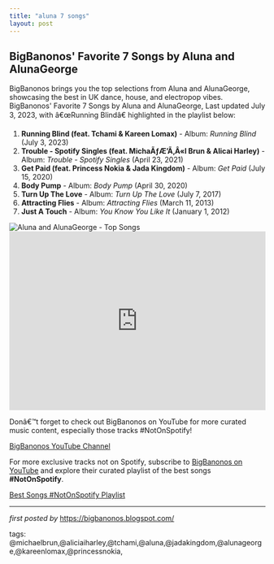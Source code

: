 ```yaml
---
title: "aluna 7 songs"
layout: post
---
```

<h2>BigBanonos' Favorite 7 Songs by Aluna and AlunaGeorge</h2>
<p>BigBanonos brings you the top selections from Aluna and AlunaGeorge, showcasing the best in UK dance, house, and electropop vibes. BigBanonos' Favorite 7 Songs by Aluna and AlunaGeorge, Last updated July 3, 2023, with â€œRunning Blindâ€ highlighted in the playlist below:</p> <ol> <li><strong>Running Blind (feat. Tchami & Kareen Lomax)</strong> - Album: <em>Running Blind</em> (July 3, 2023)</li> <li><strong>Trouble - Spotify Singles (feat. MichaÃƒÆ’Ã‚Â«l Brun & Alicai Harley)</strong> - Album: <em>Trouble - Spotify Singles</em> (April 23, 2021)</li> <li><strong>Get Paid (feat. Princess Nokia & Jada Kingdom)</strong> - Album: <em>Get Paid</em> (July 15, 2020)</li> <li><strong>Body Pump</strong> - Album: <em>Body Pump</em> (April 30, 2020)</li> <li><strong>Turn Up The Love</strong> - Album: <em>Turn Up The Love</em> (July 7, 2017)</li> <li><strong>Attracting Flies</strong> - Album: <em>Attracting Flies</em> (March 11, 2013)</li> <li><strong>Just A Touch</strong> - Album: <em>You Know You Like It</em> (January 1, 2012)</li>
</ol> <img src="https://thefortyfive.com/wp-content/uploads/Aluna_058-1068x590.jpg" alt="Aluna and AlunaGeorge - Top Songs"> <div> <iframe src="https://open.spotify.com/embed/playlist/0tbl12BTceqeUhzlbVUVTW?utm_source=generator" width="100%" height="352" frameBorder="0" allowfullscreen="" allow="autoplay; clipboard-write; encrypted-media; fullscreen; picture-in-picture" loading="lazy"></iframe>
</div> <p>Donâ€™t forget to check out BigBanonos on YouTube for more curated music content, especially those tracks #NotOnSpotify!</p>
<p><a href="https://www.youtube.com/@BigBanonos">BigBanonos YouTube Channel</a></p>


<!--Subscribe and Playlist Links-->
<div>
    <p>For more exclusive tracks not on Spotify, subscribe to <a href="https://www.youtube.com/@BigBanonos" target="_blank">BigBanonos on YouTube</a> and explore their curated playlist of the best songs <strong>#NotOnSpotify</strong>.</p>
    <p><a href="https://www.youtube.com/playlist?list=PLtuNtuTatqI0kFahUCbtbfenC_ET5O_tr" target="_blank">Best Songs #NotOnSpotify Playlist<br /></a></p></div>

<hr />

<p><em>first posted by</em> <a href="https://bigbanonos.blogspot.com/" rel="noopener" target="_new">https://bigbanonos.blogspot.com/</a></p>

<p>tags: @michaelbrun,@aliciaiharley,@tchami,@aluna,@jadakingdom,@alunageorge,@kareenlomax,@princessnokia,</p>
